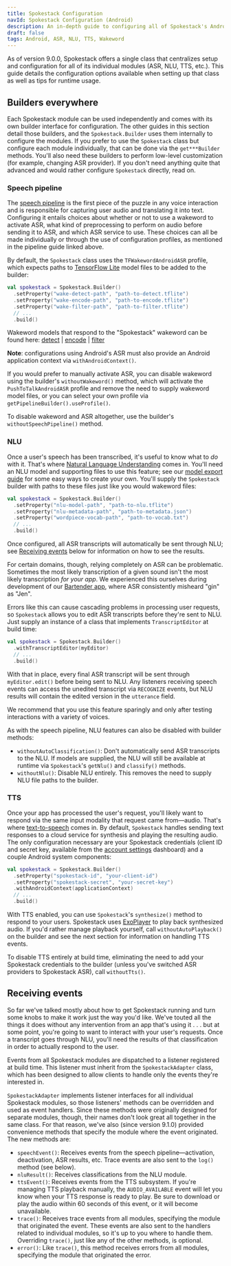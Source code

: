 ```yaml
---
title: Spokestack Configuration
navId: Spokestack Configuration (Android)
description: An in-depth guide to configuring all of Spokestack's Android modules in a single class.
draft: false
tags: Android, ASR, NLU, TTS, Wakeword
---
```


As of version 9.0.0, Spokestack offers a single class that centralizes setup and configuration for all of its individual modules (ASR, NLU, TTS, etc.). This guide details the configuration options available when setting up that class as well as tips for runtime usage.

## Builders everywhere

Each Spokestack module can be used independently and comes with its own builder interface for configuration. The other guides in this section detail those builders, and the `Spokestack.Builder` uses them internally to configure the modules. If you prefer to use the `Spokestack` class but configure each module individually, that can be done via the `get***Builder` methods. You'll also need these builders to perform low-level customization (for example, changing ASR provider). If you don't need anything quite that advanced and would rather configure `Spokestack` directly, read on.

### Speech pipeline

The [speech pipeline](speech-pipeline) is the first piece of the puzzle in any voice interaction and is responsible for capturing user audio and translating it into text. Configuring it entails choices about whether or not to use a wakeword to activate ASR, what kind of preprocessing to perform on audio before sending it to ASR, and which ASR service to use. These choices can all be made individually or through the use of configuration profiles, as mentioned in the pipeline guide linked above.

By default, the `Spokestack` class uses the `TFWakewordAndroidASR` profile, which expects paths to [TensorFlow Lite](https://www.tensorflow.org/lite) model files to be added to the builder:

```kotlin
val spokestack = Spokestack.Builder()
  .setProperty("wake-detect-path", "path-to-detect.tflite")
  .setProperty("wake-encode-path", "path-to-encode.tflite")
  .setProperty("wake-filter-path", "path-to-filter.tflite")
  // ...
  .build()
```

Wakeword models that respond to the "Spokestack" wakeword can be found here: [detect](https://d3dmqd7cy685il.cloudfront.net/model/wake/spokestack/detect.tflite) | [encode](https://d3dmqd7cy685il.cloudfront.net/model/wake/spokestack/encode.tflite) | [filter](https://d3dmqd7cy685il.cloudfront.net/model/wake/spokestack/filter.tflite)

**Note**: configurations using Android's ASR must also provide an Android application context via `withAndroidContext()`.

If you would prefer to manually activate ASR, you can disable wakeword using the builder's `withoutWakeword()` method, which will activate the `PushToTalkAndroidASR` profile and remove the need to supply wakeword model files, or you can select your own profile via `getPipelineBuilder().useProfile()`.

To disable wakeword and ASR altogether, use the builder's `withoutSpeechPipeline()` method.

### NLU

Once a user's speech has been transcribed, it's useful to know what to _do_ with it. That's where [Natural Language Understanding](nlu) comes in. You'll need an NLU model and supporting files to use this feature; see our [model export guide](/docs/Concepts/export) for some easy ways to create your own. You'll supply the `Spokestack` builder with paths to these files just like you would wakeword files:

```kotlin
val spokestack = Spokestack.Builder()
  .setProperty("nlu-model-path", "path-to-nlu.tflite")
  .setProperty("nlu-metadata-path", "path-to-metadata.json")
  .setProperty("wordpiece-vocab-path", "path-to-vocab.txt")
  // ...
  .build()
```

Once configured, all ASR transcripts will automatically be sent through NLU; see [Receiving events](#receiving-events) below for information on how to see the results.

For certain domains, though, relying completely on ASR can be problematic. Sometimes the most likely transcription of a given sound isn't the most likely transcription _for your app_. We experienced this ourselves during development of our [Bartender app](https://play.google.com/store/apps/details?id=com.spokestack.bartender), where ASR consistently misheard "gin" as "Jen".

Errors like this can cause cascading problems in processing user requests, so `Spokestack` allows you to edit ASR transcripts before they're sent to NLU. Just supply an instance of a class that implements `TranscriptEditor` at build time:

```kotlin
val spokestack = Spokestack.Builder()
  .withTranscriptEditor(myEditor)
  // ...
  .build()
```

With that in place, every final ASR transcript will be sent through `myEditor.edit()` before being sent to NLU. Any listeners receiving speech events can access the unedited transcript via `RECOGNIZE` events, but NLU results will contain the edited version in the `utterance` field.

We recommend that you use this feature sparingly and only after testing interactions with a variety of voices.

As with the speech pipeline, NLU features can also be disabled with builder methods:

- `withoutAutoClassification()`: Don't automatically send ASR transcripts to the NLU. If models are supplied, the NLU will still be available at runtime via `Spokestack`'s `getNlu()` and `classify()` methods.
- `withoutNlu()`: Disable NLU entirely. This removes the need to supply NLU file paths to the builder.

### TTS

Once your app has processed the user's request, you'll likely want to respond via the same input modality that request came from—audio. That's where [text-to-speech](tts) comes in. By default, `Spokestack` handles sending text responses to a cloud service for synthesis and playing the resulting audio. The only configuration necessary are your Spokestack credentials (client ID and secret key, available from the [account settings](/account/settings) dashboard) and a couple Android system components:

```kotlin
val spokestack = Spokestack.Builder()
  .setProperty("spokestack-id", "your-client-id")
  .setProperty("spokestack-secret", "your-secret-key")
  .withAndroidContext(applicationContext)
  // ...
  .build()
```

With TTS enabled, you can use `Spokestack`'s `synthesize()` method to respond to your users. Spokestack uses [ExoPlayer](https://exoplayer.dev/) to play back synthesized audio. If you'd rather manage playback yourself, call `withoutAutoPlayback()` on the builder and see the next section for information on handling TTS events.

To disable TTS entirely at build time, eliminating the need to add your Spokestack credentials to the builder (unless you've switched ASR providers to Spokestack ASR), call `withoutTts()`.

## Receiving events

So far we've talked mostly about how to get Spokestack running and turn some knobs to make it work just the way you'd like. We've touted all the things it does without any intervention from an app that's using it . . . but at some point, you're going to want to interact with your user's requests. Once a transcript goes through NLU, you'll need the results of that classification in order to actually respond to the user.

Events from all Spokestack modules are dispatched to a listener registered at build time. This listener must inherit from the `SpokestackAdapter` class, which has been designed to allow clients to handle only the events they're interested in.

`SpokestackAdapter` implements listener interfaces for all individual Spokestack modules, so those listeners' methods can be overridden and used as event handlers. Since these methods were originally designed for separate modules, though, their names don't look great all together in the same class. For that reason, we've also (since version 9.1.0) provided convenience methods that specify the module where the event originated. The new methods are:

- `speechEvent()`: Receives events from the speech pipeline—activation, deactivation, ASR results, etc. Trace events are also sent to the `log()` method (see below).
- `nluResult()`: Receives classifications from the NLU module.
- `ttsEvent()`: Receives events from the TTS subsystem. If you're managing TTS playback manually, the `AUDIO_AVAILABLE` event will let you know when your TTS response is ready to play. Be sure to download or play the audio within 60 seconds of this event, or it will become unavailable.
- `trace()`: Receives trace events from all modules, specifying the module that originated the event. These events are also sent to the handlers related to individual modules, so it's up to you where to handle them. Overriding `trace()`, just like any of the other methods, is optional.
- `error()`: Like `trace()`, this method receives errors from all modules, specifying the module that originated the error.
